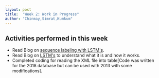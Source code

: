 ```yaml
---
layout: post
title:  "Week 2: Work in Progress"
author: "Chinmay,Simrat,Kumkum"
---
```


## Activities performed in this week
* Read Blog on [sequence labeling with LSTM's](https://www.depends-on-the-definition.com/guide-sequence-tagging-neural-networks-python/).
* Read Blog on [LSTM's](http://colah.github.io/posts/2015-08-Understanding-LSTMs/) to understand what it is and how it works. 
* Completed coding for reading the XML file into table[Code was written for the 2018 database but can be used with 2013 with some modifications].
